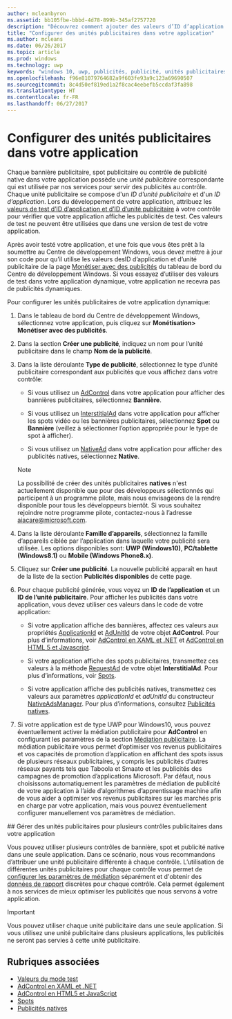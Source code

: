 ```yaml
---
author: mcleanbyron
ms.assetid: bb105fbe-bbbd-4d78-899b-345af2757720
description: "Découvrez comment ajouter des valeurs d’ID d’application et d’ID d’unité publicitaire du tableau de bord du Centre de développement Windows à votre application avant de la soumettre au WindowsStore."
title: "Configurer des unités publicitaires dans votre application"
ms.author: mcleans
ms.date: 06/26/2017
ms.topic: article
ms.prod: windows
ms.technology: uwp
keywords: "windows 10, uwp, publicités, publicité, unités publicitaires"
ms.openlocfilehash: f96e81079764682a9f603fe93a9c123a69690507
ms.sourcegitcommit: 8c4d50ef819ed1a2f8cac4eebefb5ccdaf3fa898
ms.translationtype: HT
ms.contentlocale: fr-FR
ms.lasthandoff: 06/27/2017
---
```

# <a name="set-up-ad-units-in-your-app"></a>Configurer des unités publicitaires dans votre application

Chaque bannière publicitaire, spot publicitaire ou contrôle de publicité native dans votre application possède une *unité publicitaire* correspondante qui est utilisée par nos services pour servir des publicités au contrôle. Chaque unité publicitaire se compose d'un *ID d’unité publicitaire* et d'un *ID d’application*. Lors du développement de votre application, attribuez les [valeurs de test d’ID d’application et d’ID d’unité publicitaire](test-mode-values.md) à votre contrôle pour vérifier que votre application affiche les publicités de test. Ces valeurs de test ne peuvent être utilisées que dans une version de test de votre application.

Après avoir testé votre application, et une fois que vous êtes prêt à la soumettre au Centre de développement Windows, vous devez mettre à jour son code pour qu’il utilise les valeurs desID d’application et d’unité publicitaire de la page [Monétiser avec des publicités](../publish/monetize-with-ads.md) du tableau de bord du Centre de développement Windows. Si vous essayez d’utiliser des valeurs de test dans votre application dynamique, votre application ne recevra pas de publicités dynamiques.

Pour configurer les unités publicitaires de votre application dynamique:

1.  Dans le tableau de bord du Centre de développement Windows, sélectionnez votre application, puis cliquez sur **Monétisation> Monétiser avec des publicités**.

2.  Dans la section **Créer une publicité**, indiquez un nom pour l’unité publicitaire dans le champ **Nom de la publicité**.

3. Dans la liste déroulante **Type de publicité**, sélectionnez le type d’unité publicitaire correspondant aux publicités que vous affichez dans votre contrôle:

    -   Si vous utilisez un [AdControl](https://msdn.microsoft.com/library/windows/apps/microsoft.advertising.winrt.ui.adcontrol.aspx) dans votre application pour afficher des bannières publicitaires, sélectionnez **Bannière**.

    -   Si vous utilisez un [InterstitialAd](https://msdn.microsoft.com/library/windows/apps/microsoft.advertising.winrt.ui.interstitialad.aspx) dans votre application pour afficher les spots vidéo ou les bannières publicitaires, sélectionnez **Spot** ou **Bannière** (veillez à sélectionner l’option appropriée pour le type de spot à afficher).

    -   Si vous utilisez un [NativeAd](https://msdn.microsoft.com/library/windows/apps/microsoft.advertising.winrt.ui.nativead.aspx) dans votre application pour afficher des publicités natives, sélectionnez **Native**.
      > [!NOTE]
      > La possibilité de créer des unités publicitaires **natives** n'est actuellement disponible que pour des développeurs sélectionnés qui participent à un programme pilote, mais nous envisageons de la rendre disponible pour tous les développeurs bientôt. Si vous souhaitez rejoindre notre programme pilote, contactez-nous à l’adresse aiacare@microsoft.com.

4.  Dans la liste déroulante **Famille d’appareils**, sélectionnez la famille d’appareils ciblée par l’application dans laquelle votre publicité sera utilisée. Les options disponibles sont: **UWP (Windows10)**, **PC/tablette (Windows8.1)** ou **Mobile (Windows Phone8.x)**.

5.  Cliquez sur **Créer une publicité**. La nouvelle publicité apparaît en haut de la liste de la section **Publicités disponibles** de cette page.

6.  Pour chaque publicité générée, vous voyez un **ID de l’application** et un **ID de l’unité publicitaire**. Pour afficher les publicités dans votre application, vous devez utiliser ces valeurs dans le code de votre application:

    -   Si votre application affiche des bannières, affectez ces valeurs aux propriétés [ApplicationId](https://msdn.microsoft.com/library/windows/apps/microsoft.advertising.winrt.ui.adcontrol.applicationid.aspx) et [AdUnitId](https://msdn.microsoft.com/library/windows/apps/microsoft.advertising.winrt.ui.adcontrol.adunitid.aspx) de votre objet **AdControl**. Pour plus d’informations, voir [AdControl en XAML et .NET](adcontrol-in-xaml-and--net.md) et [AdControl en HTML 5 et Javascript](adcontrol-in-html-5-and-javascript.md).

    -   Si votre application affiche des spots publicitaires, transmettez ces valeurs à la méthode [RequestAd](https://msdn.microsoft.com/library/windows/apps/microsoft.advertising.winrt.ui.interstitialad.requestad.aspx) de votre objet **InterstitialAd**. Pour plus d’informations, voir [Spots](interstitial-ads.md).

    -   Si votre application affiche des publicités natives, transmettez ces valeurs aux paramètres *applicationId* et *adUnitId* du constructeur [NativeAdsManager](https://msdn.microsoft.com/library/windows/apps/microsoft.advertising.winrt.ui.nativeadsmanager.nativeadsmanager.aspx). Pour plus d’informations, consultez [Publicités natives](../monetize/native-ads.md).

7. Si votre application est de type UWP pour Windows10, vous pouvez éventuellement activer la médiation publicitaire pour **AdControl** en configurant les paramètres de la section [Médiation publicitaire](../publish/monetize-with-ads.md#mediation). La médiation publicitaire vous permet d’optimiser vos revenus publicitaires et vos capacités de promotion d’application en affichant des spots issus de plusieurs réseaux publicitaires, y compris les publicités d’autres réseaux payants tels que Taboola et Smaato et les publicités des campagnes de promotion d’applications Microsoft. Par défaut, nous choisissons automatiquement les paramètres de médiation de publicité de votre application à l’aide d’algorithmes d’apprentissage machine afin de vous aider à optimiser vos revenus publicitaires sur les marchés pris en charge par votre application, mais vous pouvez éventuellement configurer manuellement vos paramètres de médiation.

<span id="manage" />
## <a name="manage-ad-units-for-multiple-ad-controls-in-your-app"></a>Gérer des unités publicitaires pour plusieurs contrôles publicitaires dans votre application

Vous pouvez utiliser plusieurs contrôles de bannière, spot et publicité native dans une seule application. Dans ce scénario, nous vous recommandons d’attribuer une unité publicitaire différente à chaque contrôle. L’utilisation de différentes unités publicitaires pour chaque contrôle vous permet de [configurer les paramètres de médiation](../publish/monetize-with-ads.md#mediation) séparément et d'obtenir des [données de rapport](../publish/advertising-performance-report.md) discrètes pour chaque contrôle. Cela permet également à nos services de mieux optimiser les publicités que nous servons à votre application.

> [!IMPORTANT]
> Vous pouvez utiliser chaque unité publicitaire dans une seule application. Si vous utilisez une unité publicitaire dans plusieurs applications, les publicités ne seront pas servies à cette unité publicitaire.

## <a name="related-topics"></a>Rubriques associées

* [Valeurs du mode test](test-mode-values.md)
* [AdControl en XAML et .NET](adcontrol-in-xaml-and--net.md)
* [AdControl en HTML5 et JavaScript](adcontrol-in-html-5-and-javascript.md)
* [Spots](interstitial-ads.md)
* [Publicités natives](../monetize/native-ads.md)


 

 
